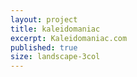 ```yaml
---
layout: project
title: kaleidomaniac
excerpt: Kaleidomaniac.com
published: true
size: landscape-3col
---
```


<script type="application/json" class="data">
{
	"size": "landscape-3col",
	"images": [{
		"src": "/assets/img/kaleidomaniac.com/landscape-3col.1.jpg",
		"size": "landscape-3col"
	},{
		"src": "/assets/img/kaleidomaniac.com/landscape-3col.2.jpg",
		"size": "landscape-3col"
	},{
		"src": "/assets/img/kaleidomaniac.com/landscape-3col.3.jpg",
		"size": "landscape-3col"
	},{
		"src": "/assets/img/kaleidomaniac.com/portrait-2col.1.jpg",
		"size": "portrait-2col"
	},{
		"src": "/assets/img/kaleidomaniac.com/portrait-2col.2.jpg",
		"size": "portrait-2col"
	},{
		"src": "/assets/img/kaleidomaniac.com/square-3col.1.jpg",
		"size": "square-3col"
	},{
		"src": "/assets/img/kaleidomaniac.com/square-3col.2.jpg",
		"size": "square-3col"
	},{
		"src": "/assets/img/kaleidomaniac.com/square-3col.3.jpg",
		"size": "square-3col"
	}]
}
</script>